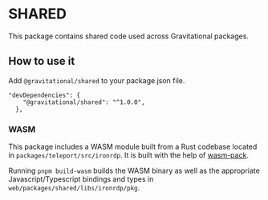 # SHARED

This package contains shared code used across Gravitational packages.

## How to use it

Add `@gravitational/shared` to your package.json file.

```
"devDependencies": {
    "@gravitational/shared": "^1.0.0",
  },
```

### WASM

This package includes a WASM module built from a Rust codebase located in `packages/teleport/src/ironrdp`.
It is built with the help of [wasm-pack](https://github.com/rustwasm/wasm-pack).

Running `pnpm build-wasm` builds the WASM binary as well as the appropriate Javascript/Typescript
bindings and types in `web/packages/shared/libs/ironrdp/pkg`.
